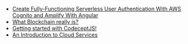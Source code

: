 - [Create Fully-Functioning Serverless User Authentication With AWS Cognito and Amplify With Angular
](https://medium.com/better-programming/create-a-fully-functioning-user-authentication-with-aws-cognito-and-amplify-with-angular-complete-a3ce58df1b74)
- [What Blockchain really is?
](https://medium.com/@harrish/what-blockchain-really-is-3f22f5b01b85)
- [Getting started with CodeceptJS!
](https://medium.com/@dharshinibaskaran/getting-started-with-codeceptjs-ed66d5f6c3d9)
- [An Introduction to Cloud Services
](https://medium.com/@rajitha1998/an-introduction-to-cloud-services-67de8c2a3247)
